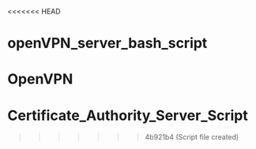 <<<<<<< HEAD
# openVPN_server_bash_script
OpenVPN
=======
# Certificate_Authority_Server_Script
>>>>>>> 4b921b4 (Script file created)
